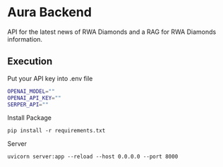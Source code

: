 # Aura Backend
API for the latest news of RWA Diamonds and a RAG for RWA Diamonds information.

## Execution
Put your API key into .env file
```bash
OPENAI_MODEL=""
OPENAI_API_KEY=""
SERPER_API=""
```
Install Package
```
pip install -r requirements.txt
```

Server
```
uvicorn server:app --reload --host 0.0.0.0 --port 8000
```